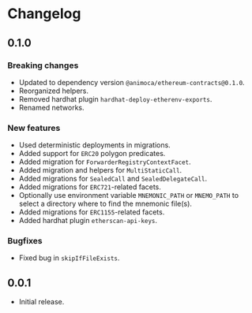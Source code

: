 # Changelog

## 0.1.0

### Breaking changes

- Updated to dependency version `@animoca/ethereum-contracts@0.1.0`.
- Reorganized helpers.
- Removed hardhat plugin `hardhat-deploy-etherenv-exports`.
- Renamed networks.

### New features

- Used deterministic deployments in migrations.
- Added support for `ERC20` polygon predicates.
- Added migration for `ForwarderRegistryContextFacet`.
- Added migration and helpers for `MultiStaticCall`.
- Added migrations for `SealedCall` and `SealedDelegateCall`.
- Added migrations for `ERC721`-related facets.
- Optionally use environment variable `MNEMONIC_PATH` or `MNEMO_PATH` to select a directory where to find the mnemonic file(s).
- Added migrations for `ERC1155`-related facets.
- Added hardhat plugin `etherscan-api-keys`.

### Bugfixes

- Fixed bug in `skipIfFileExists`.

## 0.0.1

- Initial release.
